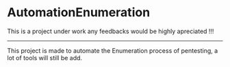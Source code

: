 # AutomationEnumeration

This is a project under work any feedbacks would be highly apreciated !!!

---------------------------------------------------------------------------------------------------------

This project is made to automate the Enumeration process of pentesting, a lot of tools will still be add.
